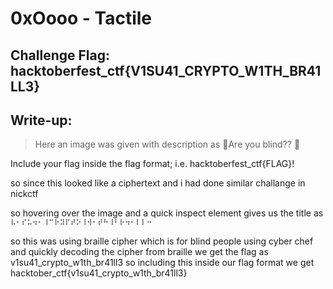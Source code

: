 # 0xOooo - Tactile

## Challenge Flag: hacktoberfest_ctf{V1SU41_CRYPTO_W1TH_BR41LL3}

## Write-up:

> Here an image was given with description as 🤨Are you blind?? 🤨

Include your flag inside the flag format; i.e. hacktoberfest_ctf{FLAG}! 

so since this looked like a ciphertext and i had done similar challange in nickctf

so hovering over the image and a quick inspect element gives us the title as `⠧⠂⠎⠥⠲⠂⠸⠉⠗⠽⠏⠞⠕⠸⠺⠂⠞⠓⠸⠃⠗⠲⠂⠇⠇⠒`

so this was using braille cipher which is for blind people using cyber chef and quickly decoding the cipher from braille we get the flag as v1su41_crypto_w1th_br41ll3 so including this inside our flag format we get hacktober_ctf{v1su41_crypto_w1th_br41ll3}

